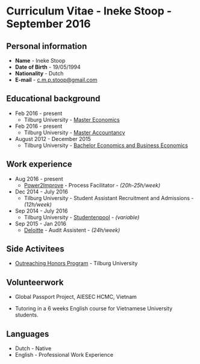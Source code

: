# Curriculum Vitae - Ineke Stoop - September 2016 

## Personal information
-  **Name** - Ineke Stoop
- **Date of Birth** - 19/05/1994
- **Nationality** - Dutch
- **E-mail** - c.m.p.stoop@gmail.com

## Educational background
- Feb 2016 - present 
  * Tilburg University - [Master Economics](https://www.tilburguniversity.edu/education/masters-programmes/economics/)
- Feb 2016 - present
  * Tilburg University - [Master Accountancy](https://www.tilburguniversity.edu/education/masters-programmes/accountancy/) 
- August 2012 - December 2015
  * Tilburg University - [Bachelor Economics and Business Economics](https://www.tilburguniversity.edu/nl/onderwijs/bacheloropleidingen/economie-en-bedrijfseconomie/) 

## Work experience 
- Aug 2016 - present
  * [Power2Improve](https://www.power2improve.com/) - Process Facilitator - *(20h-25h/week)*
- Dec 2014 - July 2016
  * Tilburg University - Student Assistant Recruitment and Admissions - *(12h/week)*
- Sep 2014 - July 2016 
  * Tilburg University - [Studentenpool](https://www.tilburguniversity.edu/nl/studenten/loopbaan/career-services/careercenter/naar-de-arbeidsmarkt/bijbanen/studentenpool.htm) - *(variable)* 
- Sep 2015 - Jan 2016 
  * [Deloitte](http://www2.deloitte.com/nl/nl.html) - Audit Assistent - *(24h/week)*

## Side Activitees 
 - [Outreaching Honors Program](https://www.tilburguniversity.edu/students/studying/additional-education/outreaching/) - Tilburg University

## Volunteerwork
- Global Passport Project, AIESEC HCMC, Vietnam
 * Tutoring in a 6 weeks English course for Vietnamese University students. 

## Languages
- Dutch - Native
- English - Professional Work Experience

